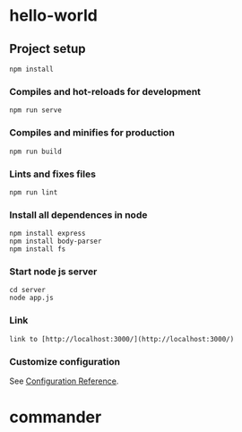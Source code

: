 # hello-world

## Project setup
```
npm install
```

### Compiles and hot-reloads for development
```
npm run serve
```

### Compiles and minifies for production
```
npm run build
```

### Lints and fixes files
```
npm run lint
```
### Install all dependences in node 
```
npm install express
npm install body-parser
npm install fs
```

### Start node js server
```
cd server
node app.js
```

### Link
```
link to [http://localhost:3000/](http://localhost:3000/) 
```

### Customize configuration
See [Configuration Reference](https://cli.vuejs.org/config/).
# commander
